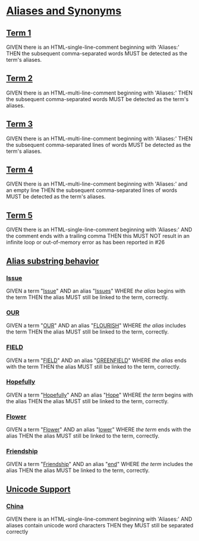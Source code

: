 # [Aliases and Synonyms](#aliases-and-synonyms)

## [Term 1](#term-1)

<!-- Aliases: T1 Alias1, T1-Alias2, T1.Alias3 -->

GIVEN there is an HTML-single-line-comment beginning with 'Aliases:' THEN the
subsequent comma-separated words MUST be detected as the term's aliases.

## [Term 2](#term-2)

<!--
Aliases: T2 Alias1, T2-Alias2, T2.Alias3
-->

GIVEN there is an HTML-multi-line-comment beginning with 'Aliases:' THEN the
subsequent comma-separated words MUST be detected as the term's aliases.

## [Term 3](#term-3)

<!--
Aliases:
T3 Alias1,
T3-Alias2,
T3.Alias3
-->

GIVEN there is an HTML-multi-line-comment beginning with 'Aliases:' THEN the
subsequent comma-separated lines of words MUST be detected as the term's aliases.

## [Term 4](#term-4)

<!--
Aliases:

T4 Alias1,
T4-Alias2,
T4.Alias3
-->

GIVEN there is an HTML-multi-line-comment beginning with 'Aliases:' and an empty
line THEN the subsequent comma-separated lines of words MUST be detected as the
term's aliases.

## [Term 5](#term-5)

<!-- Aliases: T5-Alias1, T5-Alias2, -->

GIVEN there is an HTML-single-line-comment beginning with 'Aliases:'
AND the comment ends with a trailing comma
THEN this MUST NOT result in an infinite loop or out-of-memory error
as has been reported in #26

## [Alias substring behavior](#alias-substring-behavior)

### [Issue](#issue)

<!-- Aliases: Issues -->

GIVEN a term "[Issue][1]"
AND an alias "[Issues][1]" WHERE *the alias* begins with the term
THEN the alias MUST still be linked to the term, correctly.

### [OUR](#our)

<!-- Aliases: FLOURISH -->

GIVEN a term "[OUR][2]"
AND an alias "[FLOURISH][2]" WHERE *the alias* includes the term
THEN the alias MUST still be linked to the term, correctly.

### [FIELD](#field)

<!-- Aliases: GREENFIELD -->

GIVEN a term "[FIELD][3]"
AND an alias "[GREENFIELD][3]" WHERE *the alias* ends with the term
THEN the alias MUST still be linked to the term, correctly.

### [Hopefully](#hopefully)

<!-- Aliases: Hope -->

GIVEN a term "[Hopefully][4]"
AND an alias "[Hope][4]" WHERE *the term* begins with the alias
THEN the alias MUST still be linked to the term, correctly.

### [Flower](#flower)

<!-- Aliases: lower -->

GIVEN a term "[Flower][5]"
AND an alias "[lower][5]" WHERE *the term* ends with the alias
THEN the alias MUST still be linked to the term, correctly.

### [Friendship](#friendship)

<!-- Aliases: end -->

GIVEN a term "[Friendship][6]"
AND an alias "[end][6]" WHERE *the term* includes the alias
THEN the alias MUST be linked to the term, correctly.

## [Unicode Support](#unicode-support)

### [China](#china)

<!-- Aliases: 中国zhōngguó, zhōngguó中国, 中zhōngguó国, zhōng中国guó -->

GIVEN there is an HTML-single-line-comment beginning with 'Aliases:'
AND aliases contain unicode word characters
THEN they MUST still be separated correctly

[1]: #issue "GIVEN a term \"Issue\"
AND an alias \"Issues\" WHERE the alias begins with the term
THEN the alias MUST still be linked to the term, correctly."

[2]: #our "GIVEN a term \"OUR\"
AND an alias \"FLOURISH\" WHERE the alias includes the term
THEN the alias MUST still be linked to the term, correctly."

[3]: #field "GIVEN a term \"FIELD\"
AND an alias \"GREENFIELD\" WHERE the alias ends with the term
THEN the alias MUST still be linked to the term, correctly."

[4]: #hopefully "GIVEN a term \"Hopefully\"
AND an alias \"Hope\" WHERE the term begins with the alias
THEN the alias MUST still be linked to the term, correctly."

[5]: #flower "GIVEN a term \"Flower\"
AND an alias \"lower\" WHERE the term ends with the alias
THEN the alias MUST still be linked to the term, correctly."

[6]: #friendship "GIVEN a term \"Friendship\"
AND an alias \"end\" WHERE the term includes the alias
THEN the alias MUST be linked to the term, correctly."
